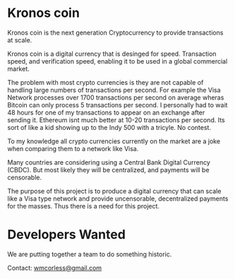 # Kronos coin
Kronos coin is the next generation Cryptocurrency to provide transactions at scale.

Kronos coin is a digital currency that is desinged for speed. Transaction speed, and verification speed, enabling it to be used in a global commercial market.

The problem with most crypto currencies is they are not capable of handling large numbers of transactions per second. For example the Visa Network processes over 1700 transactions per second on average wheras Bitcoin can only process 5 transactions per second. I personally had to wait 48 hours for one of my transactions to appear on an exchange after sending it. Ethereum isnt much better at 10-20 transactions per second. Its sort of like a kid showing up to the Indy 500 with a tricyle. No contest. 

To my knowledge all crypto currencies currently on the market are a joke when comparing them to a network like Visa.

Many countries are considering using a Central Bank Digital Currency (CBDC). But most likely they will be centralized, and payments will be censorable. 

The purpose of this project is to produce a digital currency that can scale like a Visa type network and provide uncensorable, decentralized payments for the masses. Thus there is a need for this project.

# Developers Wanted

We are putting together a team to do something historic.

Contact: wmcorless@gmail.com
